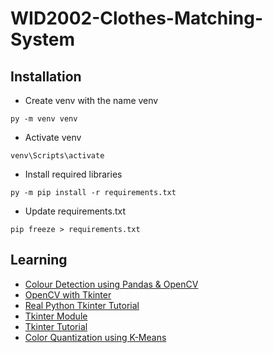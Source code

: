# WID2002-Clothes-Matching-System
## Installation
- Create venv with the name venv
```Shell
py -m venv venv
```
- Activate venv
```Shell
venv\Scripts\activate
```
- Install required libraries
```Shell
py -m pip install -r requirements.txt
```
- Update requirements.txt
```Shell
pip freeze > requirements.txt
```

## Learning
- [Colour Detection using Pandas & OpenCV](https://data-flair.training/blogs/project-in-python-colour-detection/)
- [OpenCV with Tkinter](https://www.pyimagesearch.com/2016/05/23/opencv-with-tkinter/)
- [Real Python Tkinter Tutorial](https://realpython.com/python-gui-tkinter/)
- [Tkinter Module](https://docs.python.org/3/library/tkinter.html)
- [Tkinter Tutorial](https://tkdocs.com/tutorial/index.html)
- [Color Quantization using K-Means](https://scikit-learn.org/stable/auto_examples/cluster/plot_color_quantization.html)